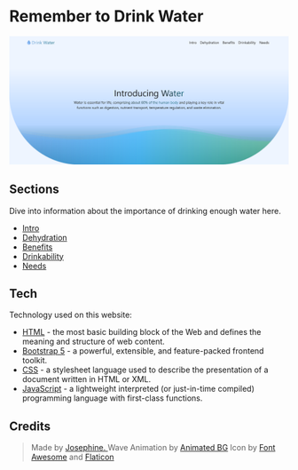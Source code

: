# Remember to Drink Water

![Drink Water Campaign Website Mockup](https://github.com/josephines1/drink-water-campaign/blob/main/resource/drawable/website_mockup.png "Drink Water Campaign")

## Sections

Dive into information about the importance of drinking enough water here.

- [Intro](https://josephines1.github.io/drink-water-campaign/#intro)
- [Dehydration](https://josephines1.github.io/drink-water-campaign/#dehydration)
- [Benefits](https://josephines1.github.io/drink-water-campaign/#benefits)
- [Drinkability](https://josephines1.github.io/drink-water-campaign/#drinkability)
- [Needs](https://josephines1.github.io/drink-water-campaign/#needs)

## Tech

Technology used on this website:

- [HTML](https://developer.mozilla.org/en-US/docs/Web/HTML) - the most basic building block of the Web and defines the meaning and structure of web content.
- [Bootstrap 5](https://getbootstrap.com/) - a powerful, extensible, and feature-packed frontend toolkit.
- [CSS](https://developer.mozilla.org/en-US/docs/Web/CSS) - a stylesheet language used to describe the presentation of a document written in HTML or XML.
- [JavaScript](https://developer.mozilla.org/en-US/docs/Web/JavaScript) - a lightweight interpreted (or just-in-time compiled) programming language with first-class functions.

## Credits

> Made by [Josephine. ](https://josephines1.github.io/)
> Wave Animation by [Animated BG](https://animatedbackgrounds.me/)
> Icon by [Font Awesome](https://fontawesome.com/) and [Flaticon](https://www.flaticon.com/)
